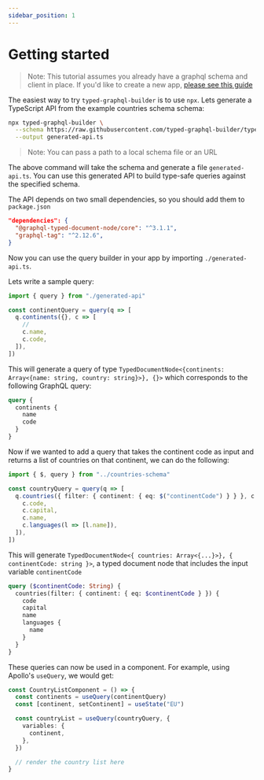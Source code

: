 ```yaml
---
sidebar_position: 1
---
```


# Getting started

> Note: This tutorial assumes you already have a graphql schema and client in place. If you'd like to create a new app, [please see this guide](sample-app.md)

The easiest way to try `typed-graphql-builder` is to use `npx`. Lets generate a TypeScript API
from the example countries schema schema:

```bash
npx typed-graphql-builder \
  --schema https://raw.githubusercontent.com/typed-graphql-builder/typed-graphql-builder/main/examples/countries-schema.graphql \
  --output generated-api.ts
```

> Note: You can pass a path to a local schema file or an URL

The above command will take the schema and generate a file `generated-api.ts`. You can use this generated API to build type-safe queries against the specified schema.

The API depends on two small dependencies, so you should add them to `package.json`

```json
"dependencies": {
  "@graphql-typed-document-node/core": "^3.1.1",
  "graphql-tag": "^2.12.6",
}
```

Now you can use the query builder in your app by importing `./generated-api.ts`.

Lets write a sample query:

```typescript
import { query } from "./generated-api"

const continentQuery = query(q => [
  q.continents({}, c => [
    //
    c.name,
    c.code,
  ]),
])
```

This will generate a query of type `TypedDocumentNode<{continents: Array<{name: string, country: string}>}, {}>` which corresponds to the following GraphQL query:

```graphql
query {
  continents {
    name
    code
  }
}
```

Now if we wanted to add a query that takes the continent code as input and returns a list of
countries on that continent, we can do the following:

```typescript
import { $, query } from "../countries-schema"

const countryQuery = query(q => [
  q.countries({ filter: { continent: { eq: $("continentCode") } } }, c => [
    c.code,
    c.capital,
    c.name,
    c.languages(l => [l.name]),
  ]),
])
```

This will generate `TypedDocumentNode<{ countries: Array<{...}>}, { continentCode: string }>`, a typed document node that includes the input variable `continentCode`

```graphql
query ($continentCode: String) {
  countries(filter: { continent: { eq: $continentCode } }) {
    code
    capital
    name
    languages {
      name
    }
  }
}
```

These queries can now be used in a component. For example, using Apollo's `useQuery`, we would get:

```typescript
const CountryListComponent = () => {
  const continents = useQuery(continentQuery)
  const [continent, setContinent] = useState("EU")

  const countryList = useQuery(countryQuery, {
    variables: {
      continent,
    },
  })

  // render the country list here
}
```
